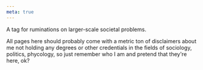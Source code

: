 ```yaml
---
meta: true
---
```

A tag for ruminations on larger-scale societal problems.

All pages here should probably come with a metric ton of disclaimers about me not holding any degrees or other credentials in the fields of sociology, politics, phycology, so just remember who I am and pretend that they're here, ok?